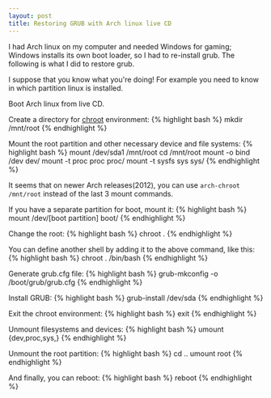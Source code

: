 ```yaml
---
layout: post
title: Restoring GRUB with Arch linux live CD
---
```


I had Arch linux on my computer and needed Windows for gaming; Windows installs its own boot loader, so I had to re-install grub. The following is what I did to restore grub.

I suppose that you know what you're doing! For example you need to know in which partition linux is installed.

Boot Arch linux from live CD.

Create a directory for [chroot](https://wiki.archlinux.org/index.php/Change_Root) environment:
{% highlight bash %}
mkdir /mnt/root
{% endhighlight %}

Mount the root partition and other necessary device and file systems:
{% highlight bash %}
mount /dev/sda1 /mnt/root
cd /mnt/root
mount -o bind /dev dev/
mount -t proc proc proc/
mount -t sysfs sys sys/
{% endhighlight %}

It seems that on newer Arch releases(2012), you can use `arch-chroot /mnt/root` instead of the last 3 mount commands.

If you have a separate partition for boot, mount it:
{% highlight bash %}
mount /dev/[boot partition] boot/
{% endhighlight %}

Change the root:
{% highlight bash %}
chroot .
{% endhighlight %}

You can define another shell by adding it to the above command, like this:
{% highlight bash %}
chroot . /bin/bash
{% endhighlight %}

Generate grub.cfg file:
{% highlight bash %}
grub-mkconfig -o /boot/grub/grub.cfg
{% endhighlight %}

Install GRUB:
{% highlight bash %}
grub-install /dev/sda
{% endhighlight %}

Exit the chroot environment:
{% highlight bash %}
exit
{% endhighlight %}

Unmount filesystems and devices:
{% highlight bash %}
umount {dev,proc,sys,}
{% endhighlight %}

Unmount the root partition:
{% highlight bash %}
cd ..
umount root
{% endhighlight %}

And finally, you can reboot:
{% highlight bash %}
reboot
{% endhighlight %}